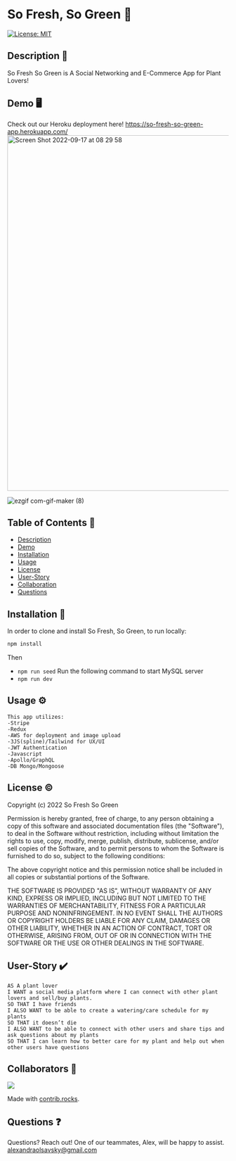 # So Fresh, So Green :herb:
[![License: MIT](https://img.shields.io/badge/License-MIT-yellow.svg)](https://opensource.org/licenses/MIT)



## Description :pencil:
So Fresh So Green is A Social Networking and E-Commerce App for Plant Lovers!

## Demo :desktop_computer:
Check out our Heroku deployment here!
https://so-fresh-so-green-app.herokuapp.com/
<img width="808" alt="Screen Shot 2022-09-17 at 08 29 58" src="https://user-images.githubusercontent.com/101853344/190863684-5d8c79aa-d8f4-4e87-a59f-76d65b1f41bf.png">

![ezgif com-gif-maker (8)](https://user-images.githubusercontent.com/101853344/190857532-f73f7d8a-2ece-4070-a5a9-2576c93f30bb.gif)



## Table of Contents :open_book:
- [Description](#description-pencil)
- [Demo](#demo-desktop_computer)
- [Installation](#installation-electricplug)
- [Usage](#usage-gear)
- [License](#license-copyright)
- [User-Story](#User-Story-heavy_check_mark)
- [Collaboration](#collaboration-handshake)
- [Questions](#questions-question)

## Installation :electric_plug:
In order to clone and install So Fresh, So Green, to run locally: 

```md
npm install
```
Then 
* `npm run seed`
Run the following command to start MySQL server
* `npm run dev`


## Usage :gear:
```
This app utilizes:
-Stripe
-Redux
-AWS for deployment and image upload
-3JS(spline)/Tailwind for UX/UI
-JWT Authentication
-Javascript
-Apollo/GraphQL
-DB Mongo/Mongoose
```

## License :copyright:
Copyright (c) 2022 So Fresh So Green

Permission is hereby granted, free of charge, to any person obtaining a copy of this software and associated documentation files (the "Software"), to deal in the Software without restriction, including without limitation the rights to use, copy, modify, merge, publish, distribute, sublicense, and/or sell copies of the Software, and to permit persons to whom the Software is furnished to do so, subject to the following conditions:

The above copyright notice and this permission notice shall be included in all copies or substantial portions of the Software.

THE SOFTWARE IS PROVIDED "AS IS", WITHOUT WARRANTY OF ANY KIND, EXPRESS OR IMPLIED, INCLUDING BUT NOT LIMITED TO THE WARRANTIES OF MERCHANTABILITY, FITNESS FOR A PARTICULAR PURPOSE AND NONINFRINGEMENT. IN NO EVENT SHALL THE AUTHORS OR COPYRIGHT HOLDERS BE LIABLE FOR ANY CLAIM, DAMAGES OR OTHER LIABILITY, WHETHER IN AN ACTION OF CONTRACT, TORT OR OTHERWISE, ARISING FROM, OUT OF OR IN CONNECTION WITH THE SOFTWARE OR THE USE OR OTHER DEALINGS IN THE SOFTWARE.

## User-Story :heavy_check_mark:
```
AS A plant lover
I WANT a social media platform where I can connect with other plant lovers and sell/buy plants.
SO THAT I have friends
I ALSO WANT to be able to create a watering/care schedule for my plants
SO THAT it doesn’t die
I ALSO WANT to be able to connect with other users and share tips and ask questions about my plants
SO THAT I can learn how to better care for my plant and help out when other users have questions
```
## Collaborators :handshake:
<a href="https://github.com/So-Fresh-So-Green/so-fresh-so-green/graphs/contributors">
  <img src="https://contrib.rocks/image?repo=So-Fresh-So-Green/so-fresh-so-green" />
</a>

Made with [contrib.rocks](https://contrib.rocks).

## Questions :question:
Questions? Reach out! One of our teammates, Alex, will be happy to assist. alexandraolsavsky@gmail.com
